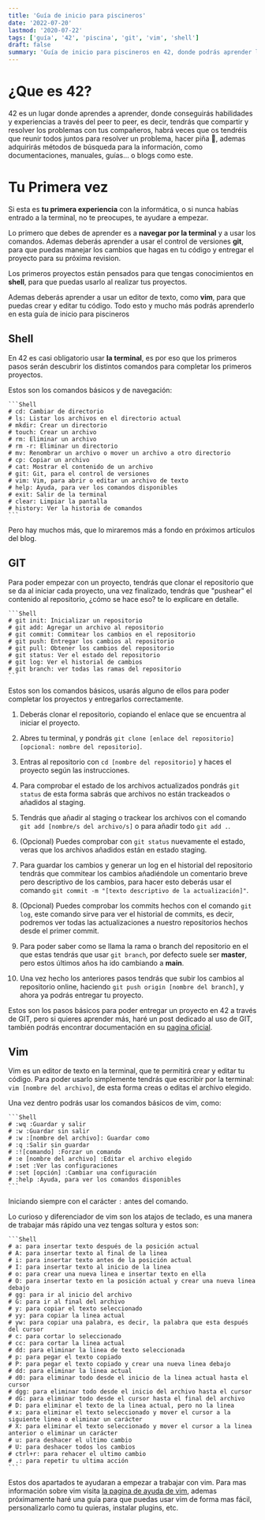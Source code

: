 ```yaml
---
title: 'Guía de inicio para piscineros'
date: '2022-07-20'
lastmod: '2020-07-22'
tags: ['guía', '42', 'piscina', 'git', 'vim', 'shell']
draft: false
summary: 'Guía de inicio para piscineros en 42, donde podrás aprender lo necesario para empezar a programar, crear un repositorio en git, configurar vim, aprender a usarlo y mucho más.'
---
```


# ¿Que es 42?

42 es un lugar donde aprendes a aprender, donde conseguirás habilidades y experiencias a través del peer to peer, es decir, tendrás que compartir y resolver los problemas con tus compañeros, habrá veces que os tendréis que reunir todos juntos para resolver un problema, hacer piña 🍍, ademas adquirirás métodos de búsqueda para la información, como documentaciones, manuales, guías... o blogs como este.

# Tu Primera vez

Si esta es **tu primera experiencia** con la informática, o si nunca habías entrado a la terminal, no te preocupes, te ayudare a empezar.

Lo primero que debes de aprender es a **navegar por la terminal** y a usar los comandos. Ademas deberás aprender a usar el control de versiones **git**, para que puedas manejar los cambios que hagas en tu código y entregar el proyecto para su próxima revision.

Los primeros proyectos están pensados para que tengas conocimientos en **shell**, para que puedas usarlo al realizar tus proyectos.

Ademas deberás aprender a usar un editor de texto, como **vim**, para que puedas crear y editar tu código. Todo esto y mucho más podrás aprenderlo en esta guía de inicio para piscineros

## Shell

En 42 es casi obligatorio usar **la terminal**, es por eso que los primeros pasos serán descubrir los distintos comandos para completar los primeros proyectos.

Estos son los comandos básicos y de navegación:

    ```Shell
    # cd: Cambiar de directorio
    # ls: Listar los archivos en el directorio actual
    # mkdir: Crear un directorio
    # touch: Crear un archivo
    # rm: Eliminar un archivo
    # rm -r: Eliminar un directorio
    # mv: Renombrar un archivo o mover un archivo a otro directorio
    # cp: Copiar un archivo
    # cat: Mostrar el contenido de un archivo
    # git: Git, para el control de versiones
    # vim: Vim, para abrir o editar un archivo de texto
    # help: Ayuda, para ver los comandos disponibles
    # exit: Salir de la terminal
    # clear: Limpiar la pantalla
    # history: Ver la historia de comandos
    ```

Pero hay muchos más, que lo miraremos más a fondo en próximos artículos del blog.

## GIT

Para poder empezar con un proyecto, tendrás que clonar el repositorio que se da al iniciar cada proyecto, una vez finalizado, tendrás que "pushear" el contenido al repositorio, ¿cómo se hace eso? te lo explicare en detalle.

    ```Shell
    # git init: Inicializar un repositorio
    # git add: Agregar un archivo al repositorio
    # git commit: Commitear los cambios en el repositorio
    # git push: Entregar los cambios al repositorio
    # git pull: Obtener los cambios del repositorio
    # git status: Ver el estado del repositorio
    # git log: Ver el historial de cambios
    # git branch: ver todas las ramas del repositorio
    ```

Estos son los comandos básicos, usarás alguno de ellos para poder completar los proyectos y entregarlos correctamente.

1. Deberás clonar el repositorio, copiando el enlace que se encuentra al iniciar el proyecto.

2. Abres tu terminal, y pondrás `git clone [enlace del repositorio] [opcional: nombre del repositorio]`.

3. Entras al repositorio con `cd [nombre del repositorio]` y haces el proyecto según las instrucciones.

4. Para comprobar el estado de los archivos actualizados pondrás `git status` de esta forma sabrás que archivos no están trackeados o añadidos al staging.

5. Tendrás que añadir al staging o trackear los archivos con el comando `git add [nombre/s del archivo/s]` o para añadir todo `git add .`.

6. (Opcional) Puedes comprobar con `git status` nuevamente el estado, veras que los archivos añadidos están en estado staging.

7. Para guardar los cambios y generar un log en el historial del repositorio tendrás que commitear los cambios añadiéndole un comentario breve pero descriptivo de los cambios, para hacer esto deberás usar el comando `git commit -m "[texto descriptivo de la actualización]"`.

8. (Opcional) Puedes comprobar los commits hechos con el comando `git log`, este comando sirve para ver el historial de commits, es decir, podremos ver todas las actualizaciones a nuestro repositorios hechos desde el primer commit.

9. Para poder saber como se llama la rama o branch del repositorio en el que estas tendrás que usar `git branch`, por defecto suele ser **master**, pero estos últimos años ha ido cambiando a **main**.

10. Una vez hecho los anteriores pasos tendrás que subir los cambios al repositorio online, haciendo `git push origin [nombre del branch]`, y ahora ya podrás entregar tu proyecto.

Estos son los pasos básicos para poder entregar un proyecto en 42 a través de GIT, pero si quieres aprender más, haré un post dedicado al uso de GIT, también podrás encontrar documentación en su [pagina oficial](https://git-scm.com/docs).

## Vim

Vim es un editor de texto en la terminal, que te permitirá crear y editar tu código. Para poder usarlo simplemente tendrás que escribir por la terminal: `vim [nombre del archivo]`, de esta forma creas o editas el archivo elegido.

Una vez dentro podrás usar los comandos básicos de vim, como:

    ```Shell
    # :wq :Guardar y salir
    # :w :Guardar sin salir
    # :w :[nombre del archivo]: Guardar como
    # :q :Salir sin guardar
    # :![comando] :Forzar un comando
    # :e [nombre del archivo] :Editar el archivo elegido
    # :set :Ver las configuraciones
    # :set [opción] :Cambiar una configuración
    # :help :Ayuda, para ver los comandos disponibles
    ```

Iniciando siempre con el carácter `:` antes del comando.

Lo curioso y diferenciador de vim son los atajos de teclado, es una manera de trabajar más rápido una vez tengas soltura y estos son:

    ```Shell
    # a: para insertar texto después de la posición actual
    # A: para insertar texto al final de la linea
    # i: para insertar texto antes de la posición actual
    # I: para insertar texto al inicio de la linea
    # o: para crear una nueva linea e insertar texto en ella
    # O: para insertar texto en la posición actual y crear una nueva linea debajo
    # gg: para ir al inicio del archivo
    # G: para ir al final del archivo
    # y: para copiar el texto seleccionado
    # yy: para copiar la linea actual
    # yw: para copiar una palabra, es decir, la palabra que esta después del cursor
    # c: para cortar lo seleccionado
    # cc: para cortar la linea actual
    # dd: para eliminar la linea de texto seleccionada
    # p: para pegar el texto copiado
    # P: para pegar el texto copiado y crear una nueva linea debajo
    # dd: para eliminar la linea actual
    # d0: para eliminar todo desde el inicio de la linea actual hasta el cursor
    # dgg: para eliminar todo desde el inicio del archivo hasta el cursor
    # dG: para eliminar todo desde el cursor hasta el final del archivo
    # D: para eliminar el texto de la linea actual, pero no la linea
    # x: para eliminar el texto seleccionado y mover el cursor a la siguiente linea o eliminar un carácter
    # X: para eliminar el texto seleccionado y mover el cursor a la linea anterior o eliminar un carácter
    # u: para deshacer el ultimo cambio
    # U: para deshacer todos los cambios
    # ctrl+r: para rehacer el ultimo cambio
    # .: para repetir tu ultima acción
    ```

Estos dos apartados te ayudaran a empezar a trabajar con vim. Para mas información sobre vim visita [la pagina de ayuda de vim](https://vimdoc.net/), ademas próximamente haré una guía para que puedas usar vim de forma mas fácil, personalizarlo como tu quieras, instalar plugins, etc.
